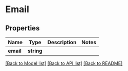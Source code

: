 # Email

## Properties
Name | Type | Description | Notes
------------ | ------------- | ------------- | -------------
**email** | **string** |  | 

[[Back to Model list]](../../README.md#documentation-for-models) [[Back to API list]](../../README.md#documentation-for-api-endpoints) [[Back to README]](../../README.md)


